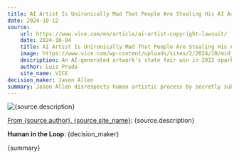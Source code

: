 ```yaml
---
title: AI Artist Is Unironically Mad That People Are Stealing His AI Artwork
date: 2024-10-12
source:
    url: https://www.vice.com/en/article/ai-artist-copyright-lawsuit/
    date: 2024-10-04
    title: AI Artist Is Unironically Mad That People Are Stealing His AI Artwork
    image: https://www.vice.com/wp-content/uploads/sites/2/2024/10/midjourney-art-prize.jpg?w=1024
    description: An AI-generated artwork's state fair win in 2022 sparked controversy, leading to copyright debates and a lawsuit by artist Jason M. Allen in 2024 over unauthorized use of his work.
    author: Luis Prada
    site_name: VICE
decision_maker: Jason Allen
summary: Jason Allen disrespects human artistic process by secretly submitting AI art to an art competition and winning it. He boasts “Art is dead, dude. It’s over. AI won. Humans lost,” then gets upset when humans aren't respecting his artistic process.
---
```


![{source.description}]({source.image})

[From {source.author}, {source.site_name}]({source.url}): {source.description}

**Human in the Loop**: {decision_maker}

{summary}